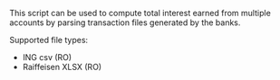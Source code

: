 This script can be used to compute total interest earned from multiple accounts by parsing transaction files generated by the banks.

Supported file types:
- ING csv (RO)
- Raiffeisen XLSX (RO)
